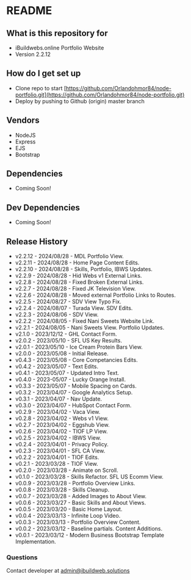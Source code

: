 # README #

## What is this repository for ##

* iBuildwebs.online Portfolio Website
* Version 2.2.12

## How do I get set up ##

* Clone repo to start [https://github.com/Orlandohmor84/node-portfolio.git](https://github.com/Orlandohmor84/node-portfolio.git)
* Deploy by pushing to Github (origin) master branch

## Vendors ##

* NodeJS
* Express
* EJS
* Bootstrap

## Dependencies ##

* Coming Soon!

## Dev Dependencies ##

* Coming Soon!

## Release History ##

* v2.2.12 - 2024/08/28 - MDL Portfolio View.
* v2.2.11 - 2024/08/28 - Home Page Content Edits.
* v2.2.10 - 2024/08/28 - Skills, Portfolio, IBWS Updates.
* v2.2.9 - 2024/08/28 - Hid Webs v1 External Links.
* v2.2.8 - 2024/08/28 - Fixed Broken External Links.
* v2.2.7 - 2024/08/28 - Fixed JK Television View.
* v2.2.6 - 2024/08/28 - Moved external Portfolio Links to Routes.
* v2.2.5 - 2024/08/27 - SDV View Typo Fix.
* v2.2.4 - 2024/08/07 - Turada View. SDV Edits.
* v2.2.3 - 2024/08/06 - SDV View.
* v2.2.2 - 2024/08/05 - Fixed Nani Sweets Website Link.
* v2.2.1 - 2024/08/05 - Nani Sweets View. Portfolio Updates.
* v2.1.0 - 2023/12/12 - GHL Contact Form.
* v2.0.2 - 2023/05/10 - SFL US Key Results.
* v2.0.1 - 2023/05/10 - Ice Cream Protein Bars View.
* v2.0.0 - 2023/05/08 - Initial Release.
* v0.4.3 - 2023/05/08 - Core Competancies Edits.
* v0.4.2 - 2023/05/07 - Text Edits.
* v0.4.1 - 2023/05/07 - Updated Intro Text.
* v0.4.0 - 2023-05/07 - Lucky Orange Install.
* v0.3.3 - 2023/05/07 - Mobile Spacing on Cards.
* v0.3.2 - 2023/04/07 - Google Analytics Setup.
* v0.3.1 - 2023/04/07 - Nav Update.
* v0.3.0 - 2023/04/07 - HubSpot Contact Form.
* v0.2.9 - 2023/04/02 - Vaca View.
* v0.2.8 - 2023/04/02 - Webs v1 View.
* v0.2.7 - 2023/04/02 - Eggshub View.
* v0.2.6 - 2023/04/02 - TIOF LP View.
* v0.2.5 - 2023/04/02 - IBWS View.
* v0.2.4 - 2023/04/01 - Privacy Policy.
* v0.2.3 - 2023/04/01 - SFL CA View.
* v0.2.2 - 2023/04/01 - TIOF Edits.
* v0.2.1 - 2023/03/28 - TIOF View.
* v0.2.0 - 2023/03/28 - Animate on Scroll.
* v0.1.0 - 2023/03/28 - Skills Refactor. SFL US Ecomm View.
* v0.0.9 - 2023/03/28 - Portfolio Overview Links.
* v0.0.8 - 2023/03/28 - Skills Cleanup.
* v0.0.7 - 2023/03/28 - Added Images to About View.
* v0.0.6 - 2023/03/27 - Basic Skills and About Views.
* v0.0.5 - 2023/03/20 - Basic Home Layout.
* v0.0.4 - 2023/03/13 - Infinite Loop Video.
* v0.0.3 - 2023/03/13 - Portfolio Overview Content.
* v0.0.2 - 2023/03/12 - Baseline partials. Content Additions.
* v0.0.1 - 2023/03/12 - Modern Business Bootstrap Template Implementation.

### Questions ###

Contact developer at admin@ibuildweb.solutions
